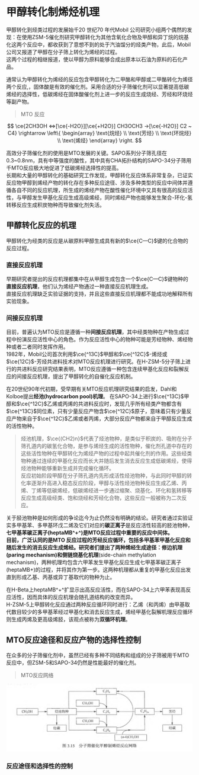 # 甲醇转化制烯烃机理  
甲醇转化到烃类过程的发展始千20 世纪70 年代Mobil 公司研究小组两个偶然的发现：在使用ZSM-5催化剂研究甲醇转化为其他含氧化合物及甲醇和异丁烷的烷基化这两个反应中，都收获到了意想不到的处于汽油馏分的烃类产物，此后，Mobil公司又报道了甲醇在分子筛上转化为烯经的过程。    
这两个过程的相继报道，使以甲醇为原料能够合成出原本以石油为原料的石化产品。  

通常认为甲醇转化为烯经的反应包含甲醇转化为二甲酪和甲醇或二甲酪转化为烯径两个反应,，固体酸是有效的催化剂。采用合适的分子筛催化剂可以显著提高低碳烯经的选择性，低碳烯经在固体酸催化剂上进一步的反应生成烧经、芳经和环烧烃等副产物。   
> MTO 反应      
    
$$
\ce{2CH3OH <=>[\ce{-H2O}][\ce{+H2O}] CH3OCH3 ->[\ce{-H2O}] C2 ~ C4} \rightarrow 
\left\{ \begin{array}
\text{烷烃} \\
\text{芳烃} \\
\text{环烷烃} \\
\text{烯烃}     
\end{array} \right.   
$$

高效分子筛催化剂的使用是MTO发展的关键。SAPO系列分子筛孔径在0.3~0.8nm，具有中等强度的酸性，其中具有CHA拓扑结构的SAPO-34分子筛用千MTO反应极大地促进了低碳烯经选择性的提高。       
长期和大量的甲醇转化的基础研究工作发现，甲醇转化反应体系非常复杂，已证实反应物甲醇到烯经产物的转化存在多种反应途径、涉及多种类型的反应中间体并遵循各自不同的反应机理，所生成的烯经产物在酸性催化环境中又具有很高的反应活性，与甲醇发生甲基化反应生成高级烯经，同时烯经产物也能够发生聚合-环化-氢转移反应生成积炭物种而导致催化剂失活。  


## 甲醇转化反应的机理
甲醇转化为经类的反应是从碳原料甲醇生成具有新的$\ce{C—C}$键的化合物的反应过程。    
### 直接反应机理
早期研究者提出的反应机理都集中在从甲醇生成包含一个$\ce{C—C}$键物种的**直接反应机理**，他们认为烯经产物通过一种直接反应机理生成。    
直接反应机理缺乏实验证据的支持，并且这些直接反应机理都不能成功地解释所有实验现象。  
### 间接反应机理
目前，普遍认为MTO反应是遵循一种**间接反应机理**，其中经类物种在产物生成过程中扮演反应活性中心的角色。作为反应活性中心的物种可能是芳经物种、烯经物种或者二者同时发挥作用。       
1982年，Mobil公司首次利用$\ce{^13C}$甲醇和$\ce{^12C}$-烯烃或$\ce{12C}$-芳烃共进料技术对MTO反应机理进行研究。在H-ZSM-5分子筛上进行的共进料反应研究结果表明，MTO反应遵循一种包含连续甲基化反应和裂解反应的间接反应机理，提出了甲醇转化的自催化反应机制。  

在20世纪90年代初期，受早期有关MTO反应机理研究结果的启发，Dahl和Kolboe提出**烃池(hydrocarbon pool)机理**。
在SAPO-34上进行$\ce{^13C}$甲醇和$\ce{^12C}$乙烯或丙烯的共进料反应时，发现几乎所有经类产物都含有$\ce{^13C}$同位素，只有少量反应产物含$\ce{^12C}$原子，意味着只有少量反应产物来自于$\ce{^12C}$乙烯或者丙烯，大部分反应产物都来自于甲醇反应生成的活性物种。  

> 烃池机理，$\ce{(CH2)n}$代表了烃池物种，是类似于积炭的、吸附在分子筛孔道内的碳氢化合物，是参与烯烃生成的活性物种，催化剂孔道中存在的这些活性物种在甲醇转化为烯烃产物的过程中起共催化剂的作用。这些经类物种通过连续的甲基化反应而长大并随后发生消去反应生成低碳烯烃，使得烃池物种能够重新生成并完成催化循环。     
> 反应初始阶段甲醇在分子筛孔道内先形成活性烃池物种，与此同时甲醇的转化率逐渐升高进入稳态反应阶段，甲醇与活性烃池物种反应生成乙烯、丙烯、丁烯等低碳烯经，低碳烯经进一步通过缩聚、烧基化、环化和氢转移等反应生成高级经类、饱和烧经和芳经化合物，这些反应一般被称为二次反应。    

关于胫池物种是如何形成的争论迄今为止仍然没有明确的结论。研究者通过实验证实多甲基苯、多甲基环戊二烯及它们对应的**碳正离子**是反应活性较高的胫池物种，**七甲基苯碳正离子(heptaMB^+^)**是MTO反应过程中重要的反应中间体。   
目前，广泛认同的是MTO 反应过程的芳经反应循环，包括多甲基苯甲基化反应和随后发生的消去反应生成烯经。研究者们提出了两种烯经生成途径：**修边机理**(paring mechanism)和**侧链烧基化机理**(side-chain methylation mechanism)，两种机理均包含六甲苯发生甲基化反应生成七甲基苯碳正离子(heptaMB+)的过程，并将其作为第一步。这两种机理都从重复的甲基化反应出发直到形成乙基、丙基或异丁基取代的物种为止。    

在H-Beta上heptaMB^+^扩显示出高反应活性，而在SAPO-34上六甲苯表现高反应活性，因而具体的反应机理会随孔道结构的改变而异。   
H-ZSM-5上甲醇转化反应通过两种反应循环同时进行：乙烯（和丙烯）由甲基取代数目较少的多甲基苯经过甲基化和消去反应生成，烯经甲基化裂解机理反应循环则生成丙烯及更高级烯胫，该观点被称为**双循环机理**。   

## MTO反应途径和反应产物的选择性控制
在众多的分子筛催化剂中，虽然已经有多种不同结构和组成的分子筛被用千MTO反应中，但ZSM-5和SAPO-34仍然是性能最好的催化剂。   
> MTO反应网络     

![MTO反应网络](img\MTO反应网络.PNG)     

### 反应途径和选择性的控制







                                  